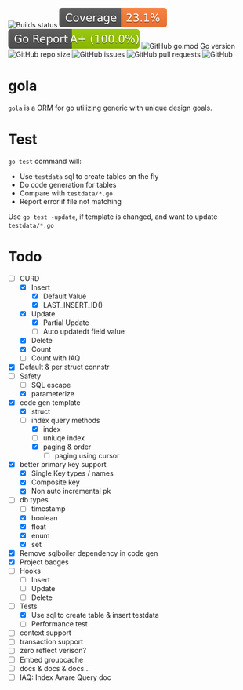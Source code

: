 ![Builds status](https://github.com/olachat/gola/actions/workflows/go.yml/badge.svg)
![Coverage](badges/coverage.svg)
![Go Report Card](badges/go-report-card.svg)
![GitHub go.mod Go version](https://img.shields.io/github/go-mod/go-version/olachat/gola)
![GitHub repo size](https://img.shields.io/github/repo-size/olachat/gola)
![GitHub issues](https://img.shields.io/github/issues-raw/olachat/gola)
![GitHub pull requests](https://img.shields.io/github/issues-pr/olachat/gola)
![GitHub](https://img.shields.io/github/license/olachat/gola)

# gola

`gola` is a ORM for go utilizing generic with unique design goals.

# Test

`go test` command will:

- Use `testdata` sql to create tables on the fly
- Do code generation for tables
- Compare with `testdata/*.go`
- Report error if file not matching

Use `go test -update`, if template is changed, and want to update `testdata/*.go`

# Todo

- [ ] CURD
  - [x] Insert
    - [x] Default Value
    - [x] LAST_INSERT_ID()
  - [x] Update
    - [x] Partial Update
    - [ ] Auto updatedt field value
  - [x] Delete
  - [x] Count
  - [ ] Count with IAQ
- [x] Default & per struct connstr
- [ ] Safety
  - [ ] SQL escape
  - [x] parameterize
- [x] code gen template
  - [x] struct
  - [ ] index query methods
    - [x] index
    - [ ] uniuqe index
    - [x] paging & order
      - [ ] paging using cursor
- [x] better primary key support
  - [x] Single Key types / names
  - [x] Composite key
  - [x] Non auto incremental pk
- [ ] db types
  - [ ] timestamp
  - [x] boolean
  - [x] float
  - [x] enum
  - [x] set
- [x] Remove sqlboiler dependency in code gen
- [x] Project badges
- [ ] Hooks
  - [ ] Insert
  - [ ] Update
  - [ ] Delete
- [ ] Tests
  - [x] Use sql to create table & insert testdata
  - [ ] Performance test
- [ ] context support
- [ ] transaction support
- [ ] zero reflect verison?
- [ ] Embed groupcache
- [ ] docs & docs & docs...
 - [ ] IAQ: Index Aware Query doc
